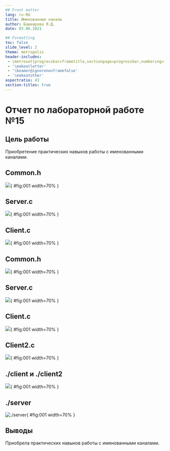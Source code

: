 ```yaml
---
## Front matter
lang: ru-RU
title: Именованные каналы
author: Башкирова Я.Д.
date: 03.06.2021

## Formatting
toc: false
slide_level: 2
theme: metropolis
header-includes: 
 - \metroset{progressbar=frametitle,sectionpage=progressbar,numbering=fraction}
 - '\makeatletter'
 - '\beamer@ignorenonframefalse'
 - '\makeatother'
aspectratio: 43
section-titles: true
---
```


# Отчет по лабораторной работе №15

## Цель работы

Приобретение практических навыков работы с именованными каналами.

## Common.h

![](../report/image/01.png){ #fig:001 width=70% }

## Server.c

![](../report/image/02.png){ #fig:001 width=70% }

## Client.c

![](../report/image/03.png){ #fig:001 width=70% }

## Common.h

![](../report/image/04.png){ #fig:001 width=70% }

## Server.c

![](../report/image/05.png){ #fig:001 width=70% }

## Client.c

![](../report/image/06.png){ #fig:001 width=70% }

## Client2.c

![](../report/image/07.png){ #fig:001 width=70% }

## ./client и ./client2

![](../report/image/08.png){ #fig:001 width=70% }

## ./server

![./server](../report/image/09.png){ #fig:001 width=70% }

## Выводы

Приобрела практических навыков работы с именованными каналами.
